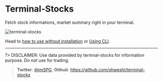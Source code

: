 # Terminal-Stocks

Fetch stock informations, market summary right in your terminal.

<img alt="terminal-stocks" src="https://raw.githubusercontent.com/shweshi/terminal-stocks/main/screenshots/Screenshot_Current.png" />

Head to [how to use without installation](curl.md) or [Using CLI](cli.md).

---

?> DISCLAIMER: Use data provided by termnal-stocks for information purpose. Do not use for trading.
> **Twitter**: [@imSPG](https://twitter.com/imSPG), **Github**: https://github.com/shweshi/terminal-stocks